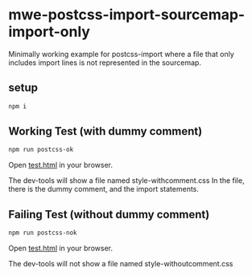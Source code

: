 # mwe-postcss-import-sourcemap-import-only

Minimally working example for postcss-import where a file that only includes import lines is not represented in the sourcemap.

## setup

```sh
npm i
```

## Working Test (with dummy comment)

```sh
npm run postcss-ok
```

Open [test.html](test.html) in your browser.

The dev-tools will show a file named style-withcomment.css
In the file, there is the dummy comment, and the import statements.

## Failing Test (without dummy comment)

```sh
npm run postcss-nok
```

Open [test.html](test.html) in your browser.

The dev-tools will not show a file named style-withoutcomment.css
